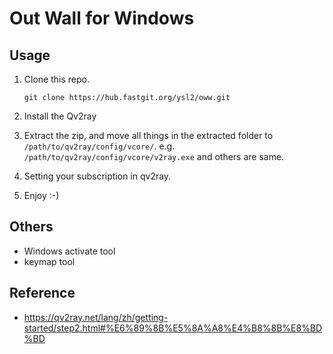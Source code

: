 # Out Wall for Windows

## Usage

1. Clone this repo.

	```text
	git clone https://hub.fastgit.org/ysl2/oww.git
	```

2. Install the Qv2ray

3. Extract the zip, and move all things in the extracted folder to `/path/to/qv2ray/config/vcore/`. e.g. `/path/to/qv2ray/config/vcore/v2ray.exe` and others are same.

4. Setting your subscription in qv2ray.

5. Enjoy :-)

## Others

- Windows activate tool
- keymap tool

## Reference

- https://qv2ray.net/lang/zh/getting-started/step2.html#%E6%89%8B%E5%8A%A8%E4%B8%8B%E8%BD%BD

